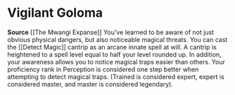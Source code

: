 ﻿---
id: '174'
name: Vigilant Goloma
rarity: Common
source: '[[DATABASE/source/The Mwangi Expanse|The Mwangi Expanse]]'
trait: null
type: Heritage

---
# Vigilant Goloma

**Source** [[The Mwangi Expanse]] 
You've learned to be aware of not just obvious physical dangers, but also noticeable magical threats. You can cast the [[Detect Magic]] cantrip as an arcane innate spell at will. A cantrip is heightened to a spell level equal to half your level rounded up. In addition, your awareness allows you to notice magical traps easier than others. Your proficiency rank in Perception is considered one step better when attempting to detect magical traps. (Trained is considered expert, expert is considered master, and master is considered legendary).